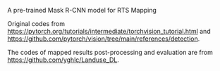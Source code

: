 A pre-trained Mask R-CNN model for RTS Mapping

Original codes from https://pytorch.org/tutorials/intermediate/torchvision_tutorial.html and https://github.com/pytorch/vision/tree/main/references/detection.

The codes of mapped results post-processing and evaluation are from https://github.com/yghlc/Landuse_DL.
